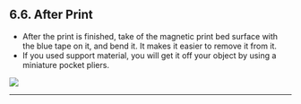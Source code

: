## 6.6. After Print

* After the print is finished, take of the magnetic print bed surface with the blue tape on it, and bend it. It makes it easier to remove it from it.
* If you used support material, you will get it off your object by using a miniature pocket pliers.

![](content/ChainNosePocketPliers.jpg)

---
